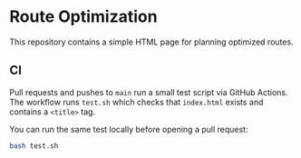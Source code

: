 # Route Optimization

This repository contains a simple HTML page for planning optimized routes.

## CI

Pull requests and pushes to `main` run a small test script via GitHub Actions. The workflow runs `test.sh` which checks that `index.html` exists and contains a `<title>` tag.

You can run the same test locally before opening a pull request:

```bash
bash test.sh
```

